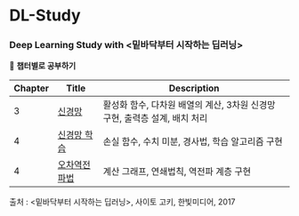 # DL-Study

### Deep Learning Study with <밑바닥부터 시작하는 딥러닝>

📓 **챕터별로 공부하기**

Chapter|Title|Description
---|---|---
3|[신경망](https://github.com/SoyeonHH/DL/blob/main/03NN.ipynb)|활성화 함수, 다차원 배열의 계산, 3차원 신경망 구현, 출력층 설계, 배치 처리
4|[신경망 학습](https://github.com/SoyeonHH/DL/blob/main/04NN-learning.ipynb)|손실 함수, 수치 미분, 경사법, 학습 알고리즘 구현
4|[오차역전파법](https://github.com/SoyeonHH/DL/blob/main/05-backpropagation.ipynb) | 계산 그래프, 연쇄법칙, 역전파 계층 구현


출처 : <밑바닥부터 시작하는 딥러닝>, 사이토 고키, 한빛미디어, 2017
